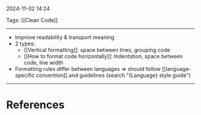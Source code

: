 2024-11-02 14:24

Tags: [[Clean Code]]

---

- Improve readability & transport meaning
- 2 types:
	- [[Vertical formatting]]: space between lines, grouping code
	- [[How to format code horizontally]]: Indentation, space between code, line width
- Formatting rules differ between languages => should follow [[language-specific convention]] and guidelines (search "{Language} style guide")

---
# References